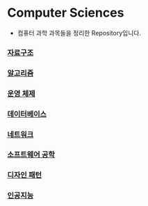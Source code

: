 # Computer Sciences  

- 컴퓨터 과학 과목들을 정리한 Repository입니다.  

[자료구조]: https://github.com/daehoon12/computer_science/tree/master/Data%20Structure  
[알고리즘]: https://github.com/daehoon12/computer_science/tree/master/Algorithm 
[운영 체제]: https://github.com/daehoon12/computer_science/tree/master/Operating%20System  
[데이터베이스]: https://github.com/daehoon12/computer_science/tree/master/Database  
[네트워크]: https://github.com/daehoon12/computer_science/tree/master/Computer%20Network    
[소프트웨어 공학]: https://github.com/daehoon12/computer_science  
[인공지능]: https://github.com/daehoon12/computer_science/tree/master/Artificial%20Intelligence     
[디자인 패턴]: https://github.com/daehoon12/computer_science/tree/master/Design%20Pattern  

### [자료구조]   
### [알고리즘]   
### [운영 체제]   
### [데이터베이스]   
### [네트워크]   
### [소프트웨어 공학]  
### [디자인 패턴]   
### [인공지능]   



 
 
 

